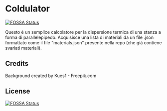 # Coldulator
[![FOSSA Status](https://app.fossa.io/api/projects/git%2Bgithub.com%2FZekromaster%2FColdulator.svg?type=shield)](https://app.fossa.io/projects/git%2Bgithub.com%2FZekromaster%2FColdulator?ref=badge_shield)

Questo è un semplice calcolatore per la dispersione termica di una stanza a forma di parallelepipedo. Acquisisce una lista di materiali da un file .json formattato come il file "materials.json" presente nella repo (che già contiene svariati materiali).


## Credits
Background created by Kues1 - Freepik.com


## License
[![FOSSA Status](https://app.fossa.io/api/projects/git%2Bgithub.com%2FZekromaster%2FColdulator.svg?type=large)](https://app.fossa.io/projects/git%2Bgithub.com%2FZekromaster%2FColdulator?ref=badge_large)